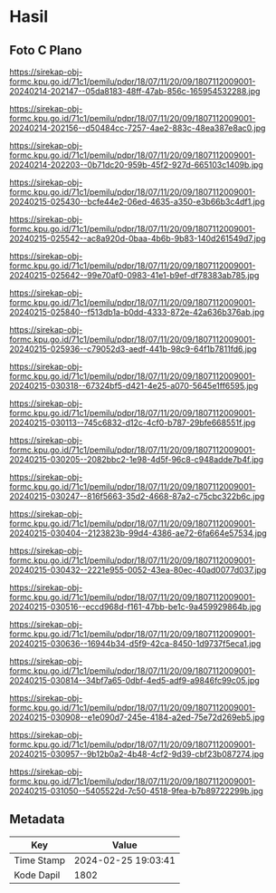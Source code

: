 # Hasil

## Foto C Plano

https://sirekap-obj-formc.kpu.go.id/71c1/pemilu/pdpr/18/07/11/20/09/1807112009001-20240214-202147--05da8183-48ff-47ab-856c-165954532288.jpg

https://sirekap-obj-formc.kpu.go.id/71c1/pemilu/pdpr/18/07/11/20/09/1807112009001-20240214-202156--d50484cc-7257-4ae2-883c-48ea387e8ac0.jpg

https://sirekap-obj-formc.kpu.go.id/71c1/pemilu/pdpr/18/07/11/20/09/1807112009001-20240214-202203--0b71dc20-959b-45f2-927d-665103c1409b.jpg

https://sirekap-obj-formc.kpu.go.id/71c1/pemilu/pdpr/18/07/11/20/09/1807112009001-20240215-025430--bcfe44e2-06ed-4635-a350-e3b66b3c4df1.jpg

https://sirekap-obj-formc.kpu.go.id/71c1/pemilu/pdpr/18/07/11/20/09/1807112009001-20240215-025542--ac8a920d-0baa-4b6b-9b83-140d261549d7.jpg

https://sirekap-obj-formc.kpu.go.id/71c1/pemilu/pdpr/18/07/11/20/09/1807112009001-20240215-025642--99e70af0-0983-41e1-b9ef-df78383ab785.jpg

https://sirekap-obj-formc.kpu.go.id/71c1/pemilu/pdpr/18/07/11/20/09/1807112009001-20240215-025840--f513db1a-b0dd-4333-872e-42a636b376ab.jpg

https://sirekap-obj-formc.kpu.go.id/71c1/pemilu/pdpr/18/07/11/20/09/1807112009001-20240215-025936--c79052d3-aedf-441b-98c9-64f1b7811fd6.jpg

https://sirekap-obj-formc.kpu.go.id/71c1/pemilu/pdpr/18/07/11/20/09/1807112009001-20240215-030318--67324bf5-d421-4e25-a070-5645e1ff6595.jpg

https://sirekap-obj-formc.kpu.go.id/71c1/pemilu/pdpr/18/07/11/20/09/1807112009001-20240215-030113--745c6832-d12c-4cf0-b787-29bfe668551f.jpg

https://sirekap-obj-formc.kpu.go.id/71c1/pemilu/pdpr/18/07/11/20/09/1807112009001-20240215-030205--2082bbc2-1e98-4d5f-96c8-c948adde7b4f.jpg

https://sirekap-obj-formc.kpu.go.id/71c1/pemilu/pdpr/18/07/11/20/09/1807112009001-20240215-030247--816f5663-35d2-4668-87a2-c75cbc322b6c.jpg

https://sirekap-obj-formc.kpu.go.id/71c1/pemilu/pdpr/18/07/11/20/09/1807112009001-20240215-030404--2123823b-99d4-4386-ae72-6fa664e57534.jpg

https://sirekap-obj-formc.kpu.go.id/71c1/pemilu/pdpr/18/07/11/20/09/1807112009001-20240215-030432--2221e955-0052-43ea-80ec-40ad0077d037.jpg

https://sirekap-obj-formc.kpu.go.id/71c1/pemilu/pdpr/18/07/11/20/09/1807112009001-20240215-030516--eccd968d-f161-47bb-be1c-9a459929864b.jpg

https://sirekap-obj-formc.kpu.go.id/71c1/pemilu/pdpr/18/07/11/20/09/1807112009001-20240215-030636--16944b34-d5f9-42ca-8450-1d9737f5eca1.jpg

https://sirekap-obj-formc.kpu.go.id/71c1/pemilu/pdpr/18/07/11/20/09/1807112009001-20240215-030814--34bf7a65-0dbf-4ed5-adf9-a9846fc99c05.jpg

https://sirekap-obj-formc.kpu.go.id/71c1/pemilu/pdpr/18/07/11/20/09/1807112009001-20240215-030908--e1e090d7-245e-4184-a2ed-75e72d269eb5.jpg

https://sirekap-obj-formc.kpu.go.id/71c1/pemilu/pdpr/18/07/11/20/09/1807112009001-20240215-030957--9b12b0a2-4b48-4cf2-9d39-cbf23b087274.jpg

https://sirekap-obj-formc.kpu.go.id/71c1/pemilu/pdpr/18/07/11/20/09/1807112009001-20240215-031050--5405522d-7c50-4518-9fea-b7b89722299b.jpg


## Metadata

| Key        | Value               |
| ---------- | ------------------- |
| Time Stamp | 2024-02-25 19:03:41 |
| Kode Dapil | 1802                |



